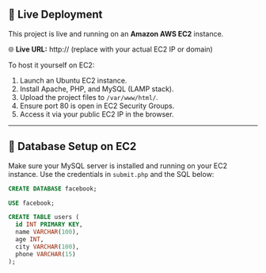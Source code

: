 ## 🚀 Live Deployment

This project is live and running on an **Amazon AWS EC2** instance.

🌐 **Live URL:** http://<your-ec2-public-ip> (replace with your actual EC2 IP or domain)

To host it yourself on EC2:

1. Launch an Ubuntu EC2 instance.
2. Install Apache, PHP, and MySQL (LAMP stack).
3. Upload the project files to `/var/www/html/`.
4. Ensure port 80 is open in EC2 Security Groups.
5. Access it via your public EC2 IP in the browser.

---

## 🔐 Database Setup on EC2

Make sure your MySQL server is installed and running on your EC2 instance. Use the credentials in `submit.php` and the SQL below:

```sql
CREATE DATABASE facebook;

USE facebook;

CREATE TABLE users (
  id INT PRIMARY KEY,
  name VARCHAR(100),
  age INT,
  city VARCHAR(100),
  phone VARCHAR(15)
);
